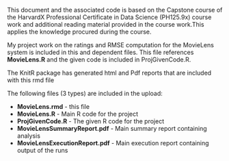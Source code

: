 This document and the associated code is based on the Capstone course of the HarvardX Professional Certificate in Data Science (PH125.9x) course work and additional reading material provided in the course work.This applies the knowledge procured during the course.

My project work on the ratings and RMSE computation for the MovieLens system is included in this and dependent files. This file references **MovieLens.R** and the given code is included in ProjGivenCode.R.

The KnitR package has generated html and Pdf reports that are included with this rmd file

The following files (3 types) are included in the upload:

- **MovieLens.rmd** - this file
- **MovieLens.R** - Main R code for the project
- **ProjGivenCode.R** - The given R code for the project
- **MovieLensSummaryReport.pdf** - Main summary report containing analysis
- **MovieLensExecutionReport.pdf** - Main execution report containing output of the runs
